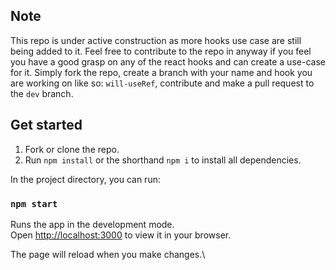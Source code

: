 ## Note
This repo is under active construction as more hooks use case are still being added to it. Feel free to contribute to the repo in anyway if you feel you have a good grasp on any of the react hooks and can create a use-case for it. Simply fork the repo, create a branch with your name and hook you are working on like so: `will-useRef`, contribute and make a pull request to the `dev` branch.

## Get started

1. Fork or clone the repo.
2. Run `npm install` or the shorthand `npm i` to install all dependencies.

In the project directory, you can run:

### `npm start`

Runs the app in the development mode.\
Open [http://localhost:3000](http://localhost:3000) to view it in your browser.

The page will reload when you make changes.\
